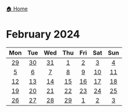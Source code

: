 [🏠 Home](../../index.md)
# February 2024

|Mon|Tue|Wed|Thu|Fri|Sat|Sun|
|:-:|:-:|:-:|:-:|:-:|:-:|:-:|
|[29](./january_29.md)|[30](./january_30.md)|[31](./january_31.md)|[1](./february_1.md)|[2](./february_2.md)|[3](./february_3.md)|[4](./february_4.md)|
|[5](./february_5.md)|[6](./february_6.md)|[7](./february_7.md)|[8](./february_8.md)|[9](./february_9.md)|[10](./february_10.md)|[11](./february_11.md)|
|[12](./february_12.md)|[13](./february_13.md)|[14](./february_14.md)|[15](./february_15.md)|[16](./february_16.md)|[17](./february_17.md)|[18](./february_18.md)|
|[19](./february_19.md)|[20](./february_20.md)|[21](./february_21.md)|[22](./february_22.md)|[23](./february_23.md)|[24](./february_24.md)|[25](./february_25.md)|
|[26](./february_26.md)|[27](./february_27.md)|[28](./february_28.md)|[29](./february_29.md)|[1](./march_1.md)|[2](./march_2.md)|[3](./march_3.md)|
